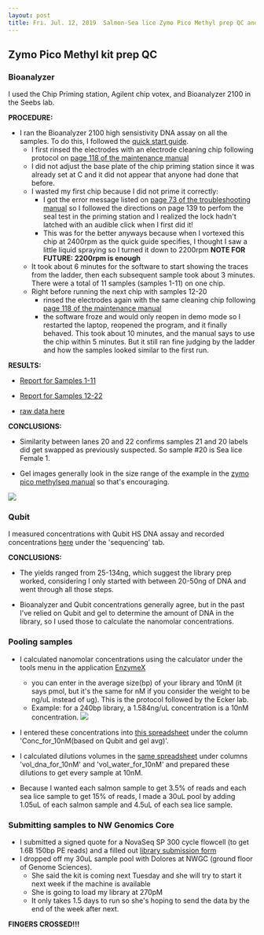 ```yaml
---
layout: post
title: Fri. Jul. 12, 2019  Salmon-Sea lice Zymo Pico Methyl prep QC and sequencing
---
```


## Zymo Pico Methyl kit prep QC

### Bioanalyzer

I used the Chip Priming station, Agilent chip votex, and Bioanalyzer 2100 in the Seebs lab.

**PROCEDURE:**
- I ran the Bioanalyzer 2100 high sensistivity DNA assay on all the samples. To do this, I followed the [quick start guide](https://github.com/RobertsLab/resources/blob/master/protocols/Commercial_Protocols/Agilent_Bioanalyzer_HighSensitivityDNAKit_QuickStartGuide.pdf).
	- I first rinsed the electrodes with an electrode cleaning chip following protocol on [page 118 of the maintenance manual](https://github.com/RobertsLab/resources/blob/master/equipment_manuals/Agilent%202100-Bioanalyzer_Maintenance-Troubleshooting_USR_ENG.pdf)
	- I did not adjust the base plate of the chip priming station since it was already set at C and it did not appear that anyone had done that before.
	- I wasted my first chip because I did not prime it correctly:
		- I got the error message listed on [page 73 of the troubleshooting manual](https://github.com/RobertsLab/resources/blob/master/equipment_manuals/Agilent%202100-Bioanalyzer_Maintenance-Troubleshooting_USR_ENG.pdf) so I followed the directions on page 139 to perfom the seal test in the priming station and I realized the lock hadn't latched with an audible click when I first did it!
		- This was for the better anyways because when I vortexed this chip at 2400rpm as the quick guide specifies, I thought I saw a little liquid spraying so I turned it down to 2200rpm **NOTE FOR FUTURE: 2200rpm is enough**
	- It took about 6 minutes for the software to start showing the traces from the ladder, then each subsequent sample took about 3 minutes. There were a total of 11 samples (samples 1-11) on one chip.
	- Right before running the next chip with samples 12-20
		- rinsed the electrodes again with the same cleaning chip following [page 118 of the maintenance manual](https://github.com/RobertsLab/resources/blob/master/equipment_manuals/Agilent%202100-Bioanalyzer_Maintenance-Troubleshooting_USR_ENG.pdf)
		- the software froze and would only reopen in demo mode so I restarted the laptop, reopened the program, and it finally behaved. This took about 10 minutes, and the manual says to use the chip within 5 minutes. But it still ran fine judging by the ladder and how the samples looked similar to the first run.

**RESULTS:**

- [Report for Samples 1-11](https://drive.google.com/file/d/1oKAD7VP2GQgVtK6GFhDsZsZNOSduWo_7/view?usp=sharing)

- [Report for Samples 12-22](https://drive.google.com/file/d/1pPr8MAqX0NeieDy2Mo-K2qSqIIgrSU7U/view?usp=sharing)

- [raw data here](https://drive.google.com/drive/folders/1WZ3GJKF61kSzA8kzM4rhZjGu9Jf10WiC?usp=sharing)

**CONCLUSIONS:**

- Similarity between lanes 20 and 22 confirms samples 21 and 20 labels did get swapped as previously suspected. So sample #20 is Sea lice Female 1.

- Gel images generally look in the size range of the example in the [zymo pico methylseq manual](https://github.com/RobertsLab/resources/blob/master/protocols/Commercial_Protocols/ZymoResearch_PicoMethylseq.pdf) so that's encouraging.

![](https://drive.google.com/drive/folders/1gxsIXLgfIpCrzpmxtee0HkxnPnx_QRAa?usp=sharing)


### Qubit
I measured concentrations with Qubit HS DNA assay and recorded concentrations [here](https://docs.google.com/spreadsheets/d/1fkfBJJGvQqt009q3URor5AfrQZgTNGJpnDjcLoC6js0/edit?usp=sharing) under the 'sequencing' tab.

**CONCLUSIONS:**

- The yields ranged from 25-134ng, which suggest the library prep worked, considering I only started with between 20-50ng of DNA and went through all those steps.

- Bioanalyzer and Qubit concentrations generally agree, but in the past I've relied on Qubit and gel to determine the amount of DNA in the library, so I used those to calculate the nanomolar concentrations.

### Pooling samples
- I calculated nanomolar concentrations using the calculator under the tools menu in the application [EnzymeX](https://nucleobytes.com/enzymex/index.html)
	- you can enter in the average size(bp) of your library and 10nM (it says pmol, but it's the same for nM if you consider the weight to be ng/uL instead of ug). This is the protocol followed by the Ecker lab.
	- Example: for a 240bp library, a 1.584ng/uL concentration is a 10nM concentration.
![](https://drive.google.com/file/d/12SFR1GXq4qyD_4SOeazUrKeb-kmIuE9z/view?usp=sharing)

- I entered these concentrations into [this spreadsheet](https://docs.google.com/spreadsheets/d/1lkEmFfEFpfAWEZwB-t475lKkZEEk-RpGUPDiDfGZI3Y/edit?usp=sharing) under the column 'Conc_for_10nM(based on Qubit and gel avg)'.
- I calculated dilutions volumes in the [same spreadsheet](https://docs.google.com/spreadsheets/d/1lkEmFfEFpfAWEZwB-t475lKkZEEk-RpGUPDiDfGZI3Y/edit?usp=sharing) under columns 'vol_dna_for_10nM' and 'vol_water_for_10nM' and prepared these dilutions to get every sample at 10nM.
- Because I wanted each salmon sample to get 3.5% of reads and each sea lice sample to get 15% of reads, I made a 30uL pool by adding 1.05uL of each salmon sample and 4.5uL of each sea lice sample.

### Submitting samples to NW Genomics Core
- I submitted a signed quote for a NovaSeq SP 300 cycle flowcell (to get 1.6B 150bp PE reads) and a filled out [library submission form](https://github.com/RobertsLab/resources/blob/master/UW_NWGC_Library_Submission_Form_2019.docx)
- I dropped off my 30uL sample pool with Dolores at NWGC (ground floor of Genome Sciences).
	- She said the kit is coming next Tuesday and she will try to start it next week if the machine is available
	- She is going to load my library at 270pM
	- It only takes 1.5 days to run so she's hoping to send the data by the end of the week after next.

**FINGERS CROSSED!!!**
